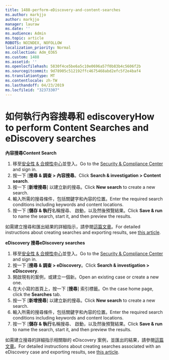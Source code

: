 ```yaml
---
title: 1488-perform-eDiscovery-and-content-searches
ms.author: markjjo
author: markjjo
manager: lauraw
ms.date: ''
ms.audience: Admin
ms.topic: article
ROBOTS: NOINDEX, NOFOLLOW
localization_priority: Normal
ms.collection: Adm_O365
ms.custom: 1488
ms.assetid: ''
ms.openlocfilehash: 5830f4ce5be6a5c10e0696a57f0b83b4c5606f2b
ms.sourcegitcommit: 9d78905c512192ffc4675468abd2efc5f2e4baf4
ms.translationtype: MT
ms.contentlocale: zh-TW
ms.lasthandoff: 04/23/2019
ms.locfileid: "32373307"
---
```

# <a name="how-to-perform-content-searches-and-ediscovery-searches"></a><span data-ttu-id="9c2ea-102">如何執行內容搜尋和 ediscovery</span><span class="sxs-lookup"><span data-stu-id="9c2ea-102">How to perform Content Searches and eDiscovery searches</span></span>

<span data-ttu-id="9c2ea-103">**內容搜尋**</span><span class="sxs-lookup"><span data-stu-id="9c2ea-103">**Content Search**</span></span>

1. <span data-ttu-id="9c2ea-104">移至[安全性 & 合規性中心](https://protection.office.com)並登入。</span><span class="sxs-lookup"><span data-stu-id="9c2ea-104">Go to the [Security & Compliance Center](https://protection.office.com) and sign in.</span></span>
2. <span data-ttu-id="9c2ea-105">按一下 [**搜尋 & 調查 > 內容搜尋**。</span><span class="sxs-lookup"><span data-stu-id="9c2ea-105">Click **Search & investigation > Content search**.</span></span>
3. <span data-ttu-id="9c2ea-106">按一下 [**新增搜尋**] 以建立新的搜尋。</span><span class="sxs-lookup"><span data-stu-id="9c2ea-106">Click **New search** to create a new search.</span></span>
4. <span data-ttu-id="9c2ea-107">輸入所需的搜尋條件，包括關鍵字和內容的位置。</span><span class="sxs-lookup"><span data-stu-id="9c2ea-107">Enter the required search conditions including keywords and content locations.</span></span>  
5. <span data-ttu-id="9c2ea-108">按一下 [**儲存 & 執行**名稱搜尋、 啟動，以及然後預覽結果。</span><span class="sxs-lookup"><span data-stu-id="9c2ea-108">Click **Save & run** to name the search, start it, and then preview the results.</span></span> 
 
<span data-ttu-id="9c2ea-109">如需建立搜尋和匯出結果的詳細指示，請參閱[這篇文章](https://docs.microsoft.com/office365/securitycompliance/content-search)。</span><span class="sxs-lookup"><span data-stu-id="9c2ea-109">For detailed instructions about creating searches and exporting results, see [this article](https://docs.microsoft.com/office365/securitycompliance/content-search).</span></span>

<span data-ttu-id="9c2ea-110">**eDiscovery 搜尋**</span><span class="sxs-lookup"><span data-stu-id="9c2ea-110">**eDiscovery searches**</span></span>

1. <span data-ttu-id="9c2ea-111">移至[安全性 & 合規性中心](https://protection.office.com)並登入。</span><span class="sxs-lookup"><span data-stu-id="9c2ea-111">Go to the [Security & Compliance Center](https://protection.office.com) and sign in.</span></span>
2. <span data-ttu-id="9c2ea-112">按一下 [**搜尋 & 調查 > eDiscovery**。</span><span class="sxs-lookup"><span data-stu-id="9c2ea-112">Click **Search & investigation > eDiscovery**.</span></span>
3. <span data-ttu-id="9c2ea-113">開啟現有的案例，或建立一個新。</span><span class="sxs-lookup"><span data-stu-id="9c2ea-113">Open an existing case or create a new one.</span></span>
4. <span data-ttu-id="9c2ea-114">在大小寫的首頁上，按一下 [**搜尋**] 索引標籤。</span><span class="sxs-lookup"><span data-stu-id="9c2ea-114">On the case home page, click the **Searches** tab.</span></span>  
5. <span data-ttu-id="9c2ea-115">按一下 [**新增搜尋**] 以建立新的搜尋。</span><span class="sxs-lookup"><span data-stu-id="9c2ea-115">Click **New search** to create a new search.</span></span>
6. <span data-ttu-id="9c2ea-116">輸入所需的搜尋條件，包括關鍵字和內容的位置。</span><span class="sxs-lookup"><span data-stu-id="9c2ea-116">Enter the required search conditions including keywords and content locations.</span></span>  
7. <span data-ttu-id="9c2ea-117">按一下 [**儲存 & 執行**名稱搜尋、 啟動，以及然後預覽結果。</span><span class="sxs-lookup"><span data-stu-id="9c2ea-117">Click **Save & run** to name the search, start it, and then preview the results.</span></span>

<span data-ttu-id="9c2ea-118">如需建立搜尋的詳細指示相關聯的 eDiscovery 案例，並匯出的結果，請參閱[這篇文章](https://docs.microsoft.com/office365/securitycompliance/ediscovery-cases)。</span><span class="sxs-lookup"><span data-stu-id="9c2ea-118">For detailed instructions about creating searches associated with an eDiscovery case and exporting results, see [this article](https://docs.microsoft.com/office365/securitycompliance/ediscovery-cases).</span></span>
